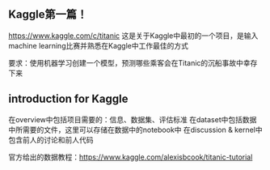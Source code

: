 ## Kaggle第一篇！
https://www.kaggle.com/c/titanic
这是关于Kaggle中最初的一个项目，是输入machine learning比赛并熟悉在Kaggle中工作最佳的方式

要求：使用机器学习创建一个模型，预测哪些乘客会在Titanic的沉船事故中幸存下来

## introduction for Kaggle
在overview中包括项目需要的：信息、数据集、评估标准
在dataset中包括数据中所需要的文件，这里可以存储在数据中的notebook中
在discussion & kernel中包含前人的讨论和前人代码

官方给出的数据教程：https://www.kaggle.com/alexisbcook/titanic-tutorial
